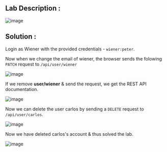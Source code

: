 ## Lab Description :
![image](https://github.com/sh3bu/Portswigger_labs/assets/67383098/41e657f8-e04b-4bbf-b149-91eb7e93283f)

## Solution :

Login as Wiener with the provided credentials - `wiener:peter`.

Now when we change the email of wiener, the browser sends the folowing `PATCH` request to `/api/user/wiener`

![image](https://github.com/sh3bu/Portswigger_labs/assets/67383098/35208e62-b45d-49e5-b192-48f858daa956)

If we remove **user/wiener** & send the request, we get the REST API documentation.

![image](https://github.com/sh3bu/Portswigger_labs/assets/67383098/14859b8b-d5a1-4d4c-904f-537081dddafc)

Now we can delete the user carlos by sending a `DELETE` request to `/api/user/carlos`.

![image](https://github.com/sh3bu/Portswigger_labs/assets/67383098/d65ab906-df8e-4351-98a2-47a9693d2164)

Now we have deleted carlos's account & thus solved the lab.

![image](https://github.com/sh3bu/Portswigger_labs/assets/67383098/bf1f64b4-8584-4859-9086-10b3d3058a2e)
